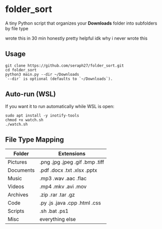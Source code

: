 # folder_sort

A tiny Python script that organizes your **Downloads** folder into subfolders by file type

wrote this in 30 min honestly pretty helpful idk why i never wrote this
## Usage

```
git clone https://github.com/seraph27/folder_sort.git
cd folder_sort
python3 main.py --dir ~/Downloads
`--dir` is optional (defaults to `~/Downloads`).
```

## Auto-run (WSL)

If you want it to run automatically while WSL is open:
```
sudo apt install -y inotify-tools
chmod +x watch.sh
./watch.sh
```
## File Type Mapping

| Folder    | Extensions |
|-----------|------------|
| Pictures  | .png .jpg .jpeg .gif .bmp .tiff |
| Documents | .pdf .docx .txt .xlsx .pptx |
| Music     | .mp3 .wav .aac .flac |
| Videos    | .mp4 .mkv .avi .mov |
| Archives  | .zip .rar .tar .gz |
| Code      | .py .js .java .cpp .html .css |
| Scripts   | .sh .bat .ps1 |
| Misc      | everything else |
